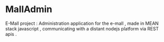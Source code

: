 # MallAdmin
E-Mall project : Administration application for the e-mall , made in MEAN stack javascript , communicating with a distant nodejs platform via REST apis .
